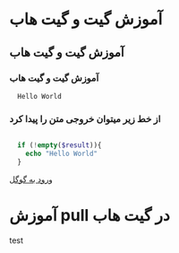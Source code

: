 # آموزش گیت و گیت هاب
## آموزش گیت و گیت هاب
### آموزش گیت و گیت هاب

```
  Hello World
```


### از خط زیر میتوان خروجی متن را پیدا کرد

```php 

  if (!empty($result)){
    echo "Hello World"
  }
```


<a href = "https://google.com">
  ورود به گوگل
</a>


# آموزش pull در گیت هاب

test

